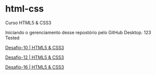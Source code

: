 # html-css
 Curso HTML5 & CSS3

Iniciando o gerenciamento desse repostório pelo GitHub Desktop.
123 Tested

<a href="https://lucase616.github.io/html-css/Desafios/desafio-10/android.html" target="_blank">Desafio-10 | HTML5 & CSS3</a>

<a href="https://lucase616.github.io/html-css/Desafios/desafio-12/index.html" target="_blank">Desafio-12 | HTML5 & CSS3</a>

<a href="https://lucase616.github.io/html-css/Desafios/desafio-16/index.html" target="_blank">Desafio-16 | HTML5 & CSS3</a>